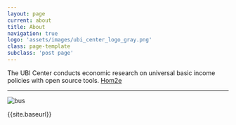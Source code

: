 ```yaml
---
layout: page
current: about
title: About
navigation: true
logo: 'assets/images/ubi_center_logo_gray.png'
class: page-template
subclass: 'post page'
---
```


The UBI Center conducts economic research on universal basic income policies with open source tools. [Hom2e]({{site.baseurl}} "link title")

***

![bus]({{site.baseurl}}/assets/images/bus.jpg)

{{site.baseurl}}
